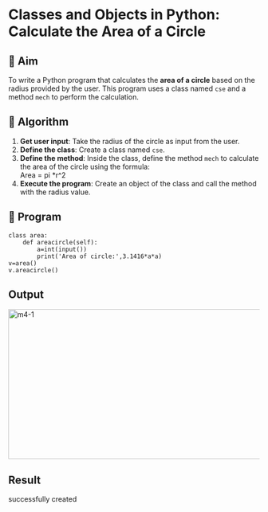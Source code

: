 # Classes and Objects in Python: Calculate the Area of a Circle

## 🎯 Aim
To write a Python program that calculates the **area of a circle** based on the radius provided by the user. This program uses a class named `cse` and a method `mech` to perform the calculation.

## 🧠 Algorithm
1. **Get user input**: Take the radius of the circle as input from the user.
2. **Define the class**: Create a class named `cse`.
3. **Define the method**: Inside the class, define the method `mech` to calculate the area of the circle using the formula:  
   Area = pi *r^2 
4. **Execute the program**: Create an object of the class and call the method with the radius value.

## 🧾 Program
```
class area:
    def areacircle(self):
        a=int(input())
        print('Area of circle:',3.1416*a*a)
v=area()
v.areacircle()
```
## Output
<img width="806" height="301" alt="m4-1" src="https://github.com/user-attachments/assets/212858af-7171-480a-81fe-9317b00a238d" />

## Result
successfully created

